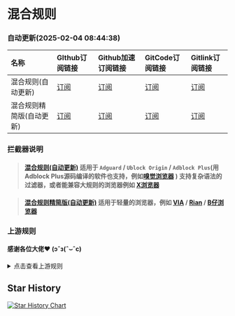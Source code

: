 # 混合规则
### 自动更新(2025-02-04 08:44:38)


| 名称 | GIthub订阅链接 | Github加速订阅链接 | GitCode订阅链接 | Gitlink订阅链接 |
| :-- | :-- | :-- | :-- | :-- |
| 混合规则(自动更新) | [订阅](https://raw.githubusercontent.com/lingeringsound/adblock_auto/main/Rules/adblock_auto.txt) | [订阅](https://raw.gitmirror.com/lingeringsound/adblock_auto/main/Rules/adblock_auto.txt) | [订阅](https://gitcode.net/weixin_45617236/adblock_auto/-/raw/main/Rules/adblock_auto.txt) | [订阅](https://cdn09022024.gitlink.org.cn/api/v1/repos/keytoolazy/adblock_auto/raw/Rules/adblock_auto.txt?ref=main&access_token=9aa2be1250ca725d0ef1b1f638fb3de408a11335) |
| 混合规则精简版(自动更新) | [订阅](https://raw.githubusercontent.com/lingeringsound/adblock_auto/main/Rules/adblock_auto_lite.txt) | [订阅](https://raw.gitmirror.com/lingeringsound/adblock_auto/main/Rules/adblock_auto_lite.txt) | [订阅](https://gitcode.net/weixin_45617236/adblock_auto/-/raw/main/Rules/adblock_auto_lite.txt) | [订阅](https://cdn09022024.gitlink.org.cn/api/v1/repos/keytoolazy/adblock_auto/raw/Rules/adblock_auto_lite.txt?ref=main&access_token=9aa2be1250ca725d0ef1b1f638fb3de408a11335) |


### 拦截器说明
> #### [混合规则(自动更新)](https://lingeringsound.github.io/adblock_auto/Rules/adblock_auto.txt) 适用于 `Adguard` / `Ublock Origin` / `Adblock Plus`(用Adblock Plus源码编译的软件也支持，例如[嗅觉浏览器](https://www.coolapk.com/apk/com.hiker.youtoo) ) 支持复杂语法的过滤器，或者能兼容大规则的浏览器例如 [X浏览器](https://www.coolapk.com/apk/com.mmbox.xbrowser)

> #### [混合规则精简版(自动更新)](https://lingeringsound.github.io/adblock_auto/Rules/adblock_auto_lite.txt) 适用于轻量的浏览器，例如  [VIA](https://www.coolapk.com/apk/mark.via)  / [Rian](https://www.coolapk.com/apk/com.rainsee.create) / [B仔浏览器](https://www.coolapk.com/apk/com.huicunjun.bbrowser)


### 上游规则
#### 感谢各位大佬❤ (ɔˆз(ˆ⌣ˆc)
<details>
<summary>点击查看上游规则</summary>
<ul>
<li> <a href="https://easylist-downloads.adblockplus.org/easylist.txt" target="_blank" > Easylist </a> </li>
<li> <a href="https://easylist-downloads.adblockplus.org/easylistchina.txt" target="_blank" > EasylistChina </a> </li>
<li> <a href="https://raw.githubusercontent.com/easylist/easylist/refs/heads/master/easylist/easylist_adservers_popup.txt" target="_blank" > Easylist adservers popup </a> </li>
<li> <a href="https://easylist-downloads.adblockplus.org/antiadblockfilters.txt" target="_blank" > Antiadblockfilters </a> </li>
<li> <a href="https://filters.adtidy.org/android/filters/15_optimized.txt" target="_blank" > Adguard DNS optimized </a> </li>
<li> <a href="https://filters.adtidy.org/extension/ublock/filters/11.txt" target="_blank" > Adguard mobile </a> </li>
<li> <a href="https://filters.adtidy.org/extension/ublock/filters/224.txt" target="_blank" > Adguard Chinese </a> </li>
<li> <a href="https://filters.adtidy.org/extension/ublock/filters/2_optimized.txt" target="_blank" > AdGuard Base filter </a> </li>
</ul>
</details>

## Star History

[![Star History Chart](https://api.star-history.com/svg?repos=lingeringsound/adblock_auto&type=Date)](https://star-history.com/#lingeringsound/adblock_auto&Date)

